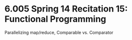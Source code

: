 # 6.005 Spring 14 Recitation 15: Functional Programming

Parallelizing map/reduce, Comparable vs. Comparator
